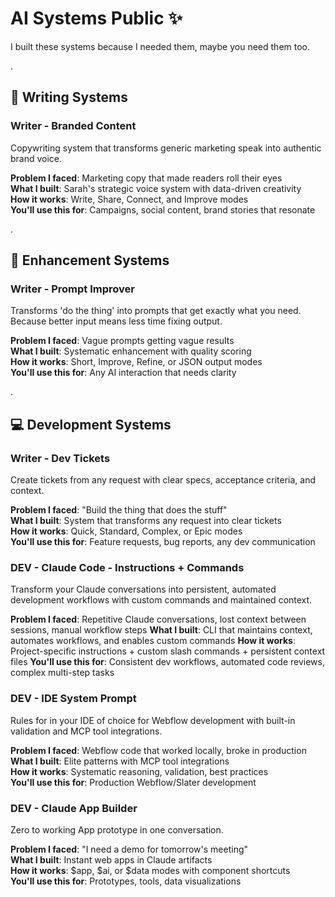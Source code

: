 # AI Systems Public ✨

I built these systems because I needed them, maybe you need them too.

.

## 📝 Writing Systems

### Writer - Branded Content
Copywriting system that transforms generic marketing speak into authentic brand voice. 

**Problem I faced**: Marketing copy that made readers roll their eyes  
**What I built**: Sarah's strategic voice system with data-driven creativity  
**How it works**: Write, Share, Connect, and Improve modes  
**You'll use this for**: Campaigns, social content, brand stories that resonate  

.

## 🚀 Enhancement Systems

### Writer - Prompt Improver  
Transforms 'do the thing' into prompts that get exactly what you need. Because better input means less time fixing output.
 
**Problem I faced**: Vague prompts getting vague results  
**What I built**: Systematic enhancement with quality scoring  
**How it works**: Short, Improve, Refine, or JSON output modes  
**You'll use this for**: Any AI interaction that needs clarity  

.

## 💻 Development Systems

### Writer - Dev Tickets
Create tickets from any request with clear specs, acceptance criteria, and context.

**Problem I faced**: "Build the thing that does the stuff"  
**What I built**: System that transforms any request into clear tickets  
**How it works**: Quick, Standard, Complex, or Epic modes  
**You'll use this for**: Feature requests, bug reports, any dev communication  

### DEV - Claude Code - Instructions + Commands
Transform your Claude conversations into persistent, automated development workflows with custom commands and maintained context.

**Problem I faced**: Repetitive Claude conversations, lost context between sessions, manual workflow steps
**What I built**: CLI that maintains context, automates workflows, and enables custom commands
**How it works**: Project-specific instructions + custom slash commands + persistent context files
**You'll use this for**: Consistent dev workflows, automated code reviews, complex multi-step tasks

### DEV - IDE System Prompt
Rules for in your IDE of choice for Webflow development with built-in validation and MCP tool integrations.

**Problem I faced**: Webflow code that worked locally, broke in production  
**What I built**: Elite patterns with MCP tool integrations  
**How it works**: Systematic reasoning, validation, best practices  
**You'll use this for**: Production Webflow/Slater development  

### DEV - Claude App Builder
Zero to working App prototype in one conversation.

**Problem I faced**: "I need a demo for tomorrow's meeting"  
**What I built**: Instant web apps in Claude artifacts  
**How it works**: $app, $ai, or $data modes with component shortcuts  
**You'll use this for**: Prototypes, tools, data visualizations  
